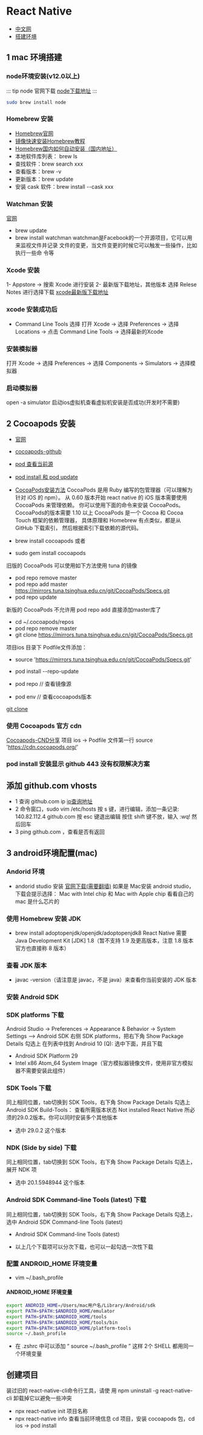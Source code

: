 # React Native

- [中文网](https://reactnative.cn/)
- [搭建环境](https://reactnative.cn/docs/environment-setup)

## 1 mac 环境搭建

### node环境安装(v12.0以上)

<CodeGroup>
<CodeGroupItem title='node 官网下载' active>

::: tip node 官网下载
[node下载地址](https://nodejs.org/)
:::

</CodeGroupItem>

<CodeGroupItem title="brew 下载">

``` bash
sudo brew install node
```

</CodeGroupItem>
</CodeGroup>

### Homebrew 安装

- [Homebrew官网](https://brew.sh/)
- [镜像快速安装Homebrew教程](https://brew.idayer.com/)
- [Homebrew国内如何自动安装（国内地址）](https://zhuanlan.zhihu.com/p/111014448)
- 本地软件库列表： brew ls
- 查找软件：brew search xxx
- 查看版本：brew -v
- 更新版本：brew update
- 安装 cask 软件：brew install --cask xxx

### Watchman 安装

[官网](https://facebook.github.io/watchman/)

- brew update
- brew install watchman
watchman是Facebook的⼀个开源项⽬，它可以⽤来监视⽂件并记录
⽂件的变更，当⽂件变更的时候它可以触发⼀些操作，⽐如执⾏⼀些命
令等

### Xcode 安装

1- Appstore -> 搜索 Xcode 进行安装
2- 最新版下载地址，其他版本 选择 Relese Notes 进行选择下载
[xcode最新版下载地址](https://developer.apple.com/download/)

### xcode 安装成功后

- Command Line Tools 选择
打开 Xcode -> 选择 Preferences -> 选择 Locations -> 点击 Command Line Tools -> 选择最新的Xcode

### 安装模拟器

打开 Xcode -> 选择 Preferences -> 选择 Components -> Simulators -> 选择模拟器

### 启动模拟器

open -a simulator 启动ios虚拟机查看虚拟机安装是否成功(开发时不需要)

## 2 Cocoapods 安装

- [官网](https://cocoapods.org/)
- [cocoapods-github](https://github.com/CocoaPods/Specs)
- [pod 查看当前源](https://blog.csdn.net/u010828718/article/details/84068441)
- [pod install 和 pod update](https://www.jianshu.com/p/d92226205557)
- [CocoaPods安装方法](https://www.jianshu.com/p/f43b5964f582)
CocoaPods 是用 Ruby 编写的包管理器（可以理解为针对 iOS 的 npm）。
从 0.60 版本开始 react native 的 iOS 版本需要使用 CocoaPods 来管理依赖。
你可以使用下面的命令来安装 CocoaPods。CocoaPods的版本需要 1.10 以上
CocoaPods 是一个 Cocoa 和 Cocoa Touch 框架的依赖管理器，
具体原理和 Homebrew 有点类似，都是从 GitHub 下载索引，
然后根据索引下载依赖的源代码。

- brew install cocoapods 或者
- sudo gem install cocoapods

旧版的 CocoaPods 可以使用如下方法使用 tuna 的镜像

- pod repo remove master
- pod repo add master <https://mirrors.tuna.tsinghua.edu.cn/git/CocoaPods/Specs.git>
- pod repo update

新版的 CocoaPods 不允许用 pod repo add 直接添加master库了

- cd ~/.cocoapods/repos
- pod repo remove master
- git clone <https://mirrors.tuna.tsinghua.edu.cn/git/CocoaPods/Specs.git>

项目ios 目录下 Podfile文件添加：

- source 'https://mirrors.tuna.tsinghua.edu.cn/git/CocoaPods/Specs.git'
- pod install --repo-update

- pod repo // 查看镜像源
- pod env  // 查看cocoapods版本

[git clone](https://gitee.com/mirrors/CocoaPods-Specs.git)

### 使用 Cocoapods 官方 cdn

[Cocoapods-CND分享](https://juejin.cn/post/6844903998034542600)
项目 ios -> Podfile 文件第一行
source 'https://cdn.cocoapods.org/'

### pod install 安装显示 github 443 没有权限解决方案

## 添加 github.com vhosts

- 1 查询 github.com ip
 [ip查询地址](https://www.ipaddress.com/)
- 2 命令窗口，sudo vim /etc/hosts
  按 s 键，进行编辑，添加一条记录:
  140.82.112.4    github.com
  按 esc 键退出编辑
  按住 shift 键不放，输入 :wq! 然后回车
- 3 ping github.com ，查看是否有返回  
  
## 3 android环境配置(mac)

### Andorid 环境

- andorid studio 安装
[官网下载(需要翻墙)](https://developer.android.google.cn/studio/)
如果是 Mac安装 android studio，下载会提示选择：
Mac with Intel chip 和 Mac with Apple chip
看看自己的 mac 是什么芯片的

### 使用 Homebrew 安装 JDK

- brew install adoptopenjdk/openjdk/adoptopenjdk8
React Native 需要 Java Development Kit [JDK] 1.8（暂不支持 1.9 及更高版本，注意 1.8 版本官方也直接称 8 版本）

### 查看 JDK 版本

- javac -version（请注意是 javac，不是 java）来查看你当前安装的 JDK 版本

### 安装 Android SDK

### SDK platforms 下载

Android Studio -> Preferences -> Appearance & Behavior -> System Settings —> Android SDK
右侧 SDK platforms，把右下角 Show Package Details 勾选上
在列表中找到 Android 10 (Q):
选中下面，并且下载

- Android SDK Platform 29
- Intel x86 Atom_64 System Image（官方模拟器镜像文件，使用非官方模拟器不需要安装此组件）

### SDK Tools 下载

同上相同位置，tab切换到 SDK Tools，右下角 Show Package Details 勾选上
Android SDK Build-Tools：
查看所需版本状态 Not installed
React Native 所必须的29.0.2版本。你可以同时安装多个其他版本

- 选中 29.0.2 这个版本

### NDK (Side by side) 下载

同上相同位置，tab切换到 SDK Tools，右下角 Show Package Details 勾选上，展开 NDK 项

- 选中 20.1.5948944 这个版本

### Android SDK Command-line Tools (latest) 下载

同上相同位置，tab切换到 SDK Tools，右下角 Show Package Details 勾选上，选中 Android SDK Command-line Tools (latest)

- Android SDK Command-line Tools (latest)

- 以上几个下载项可以分次下载，也可以一起勾选一次性下载

### 配置 ANDROID_HOME 环境变量

- vim ~/.bash_profile

#### ANDROID_HOME 环境变量

``` bash
export ANDROID_HOME=/Users/mac用户名/Library/Android/sdk
export PATH=$PATH:$ANDROID_HOME/emulator
export PATH=$PATH:$ANDROID_HOME/tools
export PATH=$PATH:$ANDROID_HOME/tools/bin
export PATH=$PATH:$ANDROID_HOME/platform-tools
source ~/.bash_profile
```

- 在 .zshrc 中可以添加 “ source ~/.bash_profile ”
这样 2个 SHELL 都用同一个环境变量

## 创建项目

装过旧的 react-native-cli命令⾏⼯具，请使
⽤ npm uninstall -g react-native-cli 卸载掉它以避免⼀些冲突

- npx react-native init 项目名称
- npx react-native info 查看当前环境信息
cd 项目，安装 cocoapods 包，cd ios -> pod install
